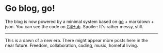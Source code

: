 # Go blog, go!

The blog is now powered by a minimal system based on [go](http://golang.org) + markdown + json. You can <span title="and reuse if you're insane">see</span> the code on [GitHub](https://github.com/mrkvon/blogo). Spoiler: It's rather messy, still.

---

This is a dawn of a new era. There might appear more posts here in the near future. Freedom, collaboration, coding, music, homeful living.

